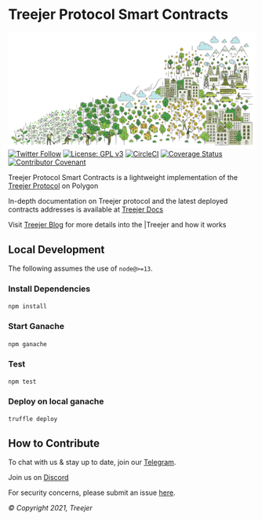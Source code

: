# Treejer Protocol Smart Contracts

![Background Image](./assets/treejerStory.png)
[![Twitter Follow](https://img.shields.io/twitter/follow/TreejerTalks?label=Follow)](https://twitter.com/TreejerTalks)
[![License: GPL v3](https://img.shields.io/badge/License-GPLv3-blue.svg)](https://www.gnu.org/licenses/gpl-3.0)
[![CircleCI](https://circleci.com/gh/treejer/contract/tree/develop.svg?style=shield)](https://app.circleci.com/pipelines/github/treejer/contract?branch=develop&filter=all)
[![Coverage Status](https://coveralls.io/repos/github/treejer/contract/badge.svg?branch=develop)](https://coveralls.io/github/treejer/contract?branch=develop)
[![Contributor Covenant](https://img.shields.io/badge/Contributor%20Covenant-2.1-4baaaa.svg)](https://docs.treejer.com/project-charter#da-contributor-covenant-code-of-conduct)

Treejer Protocol Smart Contracts is a lightweight implementation of the [Treejer Protocol](treejer.com) on Polygon

In-depth documentation on Treejer protocol and the latest deployed contracts addresses is available at [Treejer Docs](https://docs.treejer.com/smart-contracts)

Visit [Treejer Blog](http://blog.treejer.com) for more details into the |Treejer and how it works

## Local Development

The following assumes the use of `node@>=13`.

### Install Dependencies

`npm install`

### Start Ganache

`npm ganache`

### Test

`npm test`

### Deploy on local ganache

`truffle deploy`

## How to Contribute

To chat with us & stay up to date, join our [Telegram](https://t.me/joinchat/wECs8qIsryw1YzU5).

Join us on [Discord](https://discord.gg/8WuVd2ERC2)

For security concerns, please submit an issue [here](https://github.com/treejer/contract/issues).

_© Copyright 2021, Treejer_

